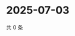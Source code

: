 # 2025-07-03

共 0 条

<!-- BEGIN ZHIHUQUESTIONS -->
<!-- 最后更新时间 Thu Jul 03 2025 20:22:40 GMT+0800 (China Standard Time) -->

<!-- END ZHIHUQUESTIONS -->
